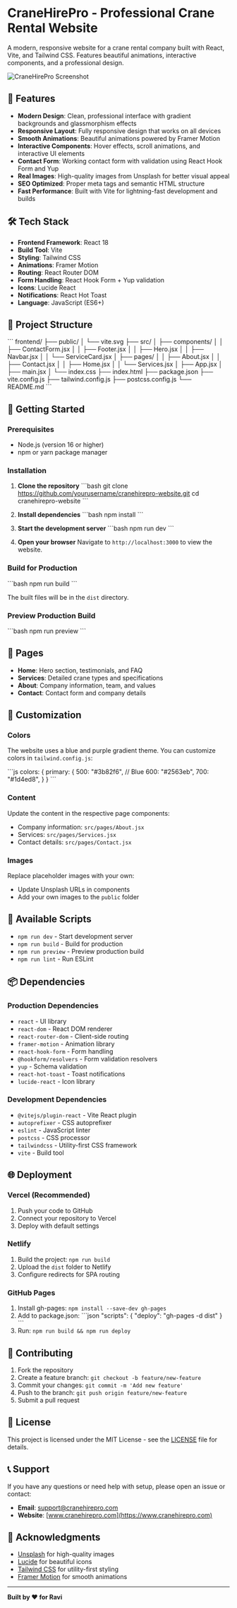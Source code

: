 # CraneHirePro - Professional Crane Rental Website

A modern, responsive website for a crane rental company built with React, Vite, and Tailwind CSS. Features beautiful animations, interactive components, and a professional design.

![CraneHirePro Screenshot](https://images.unsplash.com/photo-1581094794329-c8112a89af12?ixlib=rb-4.0.3&auto=format&fit=crop&w=1200&h=600&q=80)

## 🚀 Features

- **Modern Design**: Clean, professional interface with gradient backgrounds and glassmorphism effects
- **Responsive Layout**: Fully responsive design that works on all devices
- **Smooth Animations**: Beautiful animations powered by Framer Motion
- **Interactive Components**: Hover effects, scroll animations, and interactive UI elements
- **Contact Form**: Working contact form with validation using React Hook Form and Yup
- **Real Images**: High-quality images from Unsplash for better visual appeal
- **SEO Optimized**: Proper meta tags and semantic HTML structure
- **Fast Performance**: Built with Vite for lightning-fast development and builds

## 🛠️ Tech Stack

- **Frontend Framework**: React 18
- **Build Tool**: Vite
- **Styling**: Tailwind CSS
- **Animations**: Framer Motion
- **Routing**: React Router DOM
- **Form Handling**: React Hook Form + Yup validation
- **Icons**: Lucide React
- **Notifications**: React Hot Toast
- **Language**: JavaScript (ES6+)

## 📁 Project Structure

\`\`\`
frontend/
├── public/
│   └── vite.svg
├── src/
│   ├── components/
│   │   ├── ContactForm.jsx
│   │   ├── Footer.jsx
│   │   ├── Hero.jsx
│   │   ├── Navbar.jsx
│   │   └── ServiceCard.jsx
│   ├── pages/
│   │   ├── About.jsx
│   │   ├── Contact.jsx
│   │   ├── Home.jsx
│   │   └── Services.jsx
│   ├── App.jsx
│   ├── main.jsx
│   └── index.css
├── index.html
├── package.json
├── vite.config.js
├── tailwind.config.js
├── postcss.config.js
└── README.md
\`\`\`

## 🚀 Getting Started

### Prerequisites

- Node.js (version 16 or higher)
- npm or yarn package manager

### Installation

1. **Clone the repository**
   \`\`\`bash
   git clone https://github.com/yourusername/cranehirepro-website.git
   cd cranehirepro-website
   \`\`\`

2. **Install dependencies**
   \`\`\`bash
   npm install
   \`\`\`

3. **Start the development server**
   \`\`\`bash
   npm run dev
   \`\`\`

4. **Open your browser**
   Navigate to `http://localhost:3000` to view the website.

### Build for Production

\`\`\`bash
npm run build
\`\`\`

The built files will be in the `dist` directory.

### Preview Production Build

\`\`\`bash
npm run preview
\`\`\`

## 📱 Pages

- **Home**: Hero section, testimonials, and FAQ
- **Services**: Detailed crane types and specifications
- **About**: Company information, team, and values
- **Contact**: Contact form and company details

## 🎨 Customization

### Colors

The website uses a blue and purple gradient theme. You can customize colors in `tailwind.config.js`:

\`\`\`js
colors: {
  primary: {
    500: "#3b82f6", // Blue
    600: "#2563eb",
    700: "#1d4ed8",
  }
}
\`\`\`

### Content

Update the content in the respective page components:
- Company information: `src/pages/About.jsx`
- Services: `src/pages/Services.jsx`
- Contact details: `src/pages/Contact.jsx`

### Images

Replace placeholder images with your own:
- Update Unsplash URLs in components
- Add your own images to the `public` folder

## 🔧 Available Scripts

- `npm run dev` - Start development server
- `npm run build` - Build for production
- `npm run preview` - Preview production build
- `npm run lint` - Run ESLint

## 📦 Dependencies

### Production Dependencies
- `react` - UI library
- `react-dom` - React DOM renderer
- `react-router-dom` - Client-side routing
- `framer-motion` - Animation library
- `react-hook-form` - Form handling
- `@hookform/resolvers` - Form validation resolvers
- `yup` - Schema validation
- `react-hot-toast` - Toast notifications
- `lucide-react` - Icon library

### Development Dependencies
- `@vitejs/plugin-react` - Vite React plugin
- `autoprefixer` - CSS autoprefixer
- `eslint` - JavaScript linter
- `postcss` - CSS processor
- `tailwindcss` - Utility-first CSS framework
- `vite` - Build tool

## 🌐 Deployment

### Vercel (Recommended)

1. Push your code to GitHub
2. Connect your repository to Vercel
3. Deploy with default settings

### Netlify

1. Build the project: `npm run build`
2. Upload the `dist` folder to Netlify
3. Configure redirects for SPA routing

### GitHub Pages

1. Install gh-pages: `npm install --save-dev gh-pages`
2. Add to package.json:
   \`\`\`json
   "scripts": {
     "deploy": "gh-pages -d dist"
   }
   \`\`\`
3. Run: `npm run build && npm run deploy`

## 🤝 Contributing

1. Fork the repository
2. Create a feature branch: `git checkout -b feature/new-feature`
3. Commit your changes: `git commit -m 'Add new feature'`
4. Push to the branch: `git push origin feature/new-feature`
5. Submit a pull request

## 📄 License

This project is licensed under the MIT License - see the [LICENSE](LICENSE) file for details.

## 📞 Support

If you have any questions or need help with setup, please open an issue or contact:

- **Email**: support@cranehirepro.com
- **Website**: [www.cranehirepro.com](https://www.cranehirepro.com)

## 🙏 Acknowledgments

- [Unsplash](https://unsplash.com) for high-quality images
- [Lucide](https://lucide.dev) for beautiful icons
- [Tailwind CSS](https://tailwindcss.com) for utility-first styling
- [Framer Motion](https://www.framer.com/motion/) for smooth animations

---

**Built by ❤️ for Ravi**
